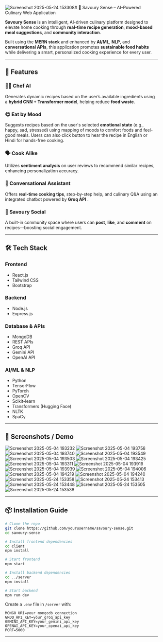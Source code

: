 ![Screenshot 2025-05-24 153308](https://github.com/user-attachments/assets/3521f07a-919d-4bcd-82f9-771ce6ae1da4)# 🍜 Savoury Sense – AI-Powered Culinary Web Application

**Savoury Sense** is an intelligent, AI-driven culinary platform designed to elevate home cooking through **real-time recipe generation**, **mood-based meal suggestions**, and **community interaction**.

Built using the **MERN stack** and enhanced by **AI/ML**, **NLP**, and **conversational APIs**, this application promotes **sustainable food habits** while delivering a smart, personalized cooking experience for every user.

---

## 🚀 Features

### 👨‍🍳 Chef AI

Generates dynamic recipes based on the user’s available ingredients using a **hybrid CNN + Transformer model**, helping reduce **food waste**.

### 😋 Eat by Mood

Suggests recipes based on the user's selected **emotional state** (e.g., happy, sad, stressed) using  mapping of moods to comfort foods and feel-good meals.
Users can also click  button to hear the recipe in English or Hindi for hands-free cooking.

### 🗣️ Cook Alike

Utilizes **sentiment analysis** on user reviews to recommend similar recipes, enhancing personalization accuracy.

### 🤖 Conversational Assistant

Offers **real-time cooking tips**, step-by-step help, and culinary Q\&A using an integrated chatbot powered by **Groq API** .

### 📸 Savoury Social

A built-in community space where users can **post**, **like**, and **comment** on recipes—boosting social engagement.

---

## 🛠️ Tech Stack

### Frontend

* React.js
* Tailwind CSS
* Bootstrap

### Backend

* Node.js
* Express.js

### Database & APIs

* MongoDB
* REST APIs
* Groq API
* Gemini API
* OpenAI API

### AI/ML & NLP

* Python
* TensorFlow
* PyTorch
* OpenCV
* Scikit-learn
* Transformers (Hugging Face)
* NLTK
* SpaCy

---

## 📸 Screenshots / Demo
![Screenshot 2025-05-04 193232](https://github.com/user-attachments/assets/8726e0d7-c38b-4450-9db1-40ccfa7cdd78)
![Screenshot 2025-05-04 193758](https://github.com/user-attachments/assets/b824cdd4-44d6-4caf-88e0-2307618a6b56)
![Screenshot 2025-05-04 193740](https://github.com/user-attachments/assets/8f0ea0c9-d312-4062-ac42-c02efaf5eac8)
![Screenshot 2025-05-04 193549](https://github.com/user-attachments/assets/63d9d206-a57d-42f9-b4f0-f7395794dd95)
![Screenshot 2025-05-04 193503](https://github.com/user-attachments/assets/9a8e4cc3-097d-4403-8ebd-2e34464f0a12)
![Screenshot 2025-05-04 193425](https://github.com/user-attachments/assets/68d3c5fd-bf7e-4481-9635-7d74dc0d652a)
![Screenshot 2025-05-04 193311](https://github.com/user-attachments/assets/51e695ff-6b9e-4e69-9c20-da6fbb60a1c9)
![Screenshot 2025-05-04 193919](https://github.com/user-attachments/assets/387c8712-46df-47e1-960c-7abc466afd6c)
![Screenshot 2025-05-04 193939](https://github.com/user-attachments/assets/4d7be7b3-10fc-4580-8c43-0d4ebb9a7046)
![Screenshot 2025-05-04 194006](https://github.com/user-attachments/assets/fe95cdb8-6bda-4738-b802-91d3b2015f52)
![Screenshot 2025-05-04 194219](https://github.com/user-attachments/assets/d1a82150-b712-48cb-9a7b-6fbc8348d5e3)
![Screenshot 2025-05-04 194240](https://github.com/user-attachments/assets/546ad98c-32b7-464f-8931-7f0d84c7cac6)
![Screenshot 2025-05-24 153358](https://github.com/user-attachments/assets/a680316c-01eb-4a39-82ac-24768f82e2e4)
![Screenshot 2025-05-24 153413](https://github.com/user-attachments/assets/5dc38cc8-023b-4c0d-8a07-98e91e2ebaec)
![Screenshot 2025-05-24 153448](https://github.com/user-attachments/assets/115745ed-d33a-4490-8d4a-1455c21e1c5f)
![Screenshot 2025-05-24 153505](https://github.com/user-attachments/assets/c7c23729-f01d-4754-9ca1-abae0853aec5)
![Screenshot 2025-05-24 153538](https://github.com/user-attachments/assets/0c3bc0a7-ad4d-45dc-8d73-67d05797619e)




---

## 📦 Installation Guide

```bash
# Clone the repo
git clone https://github.com/yourusername/savoury-sense.git
cd savoury-sense

# Install frontend dependencies
cd client
npm install

# Start frontend
npm start

# Install backend dependencies
cd ../server
npm install

# Start backend
npm run dev
```

Create a `.env` file in `/server` with:

```env
MONGO_URI=your_mongodb_connection
GROQ_API_KEY=your_groq_api_key
GEMINI_API_KEY=your_gemini_api_key
OPENAI_API_KEY=your_openai_api_key
PORT=5000
```

---


